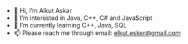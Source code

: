 - 👋 Hi, I’m Alkut Askar
- 👀 I’m interested in Java, C++, C# and JavaScript
- 🌱 I’m currently learning C++, Java, SQL
- 📫 Please reach me through email: elkut.esker@gmail.com

<!---
elkut/elkut is a ✨ special ✨ repository because its `README.md` (this file) appears on your GitHub profile.
You can click the Preview link to take a look at your changes.
--->
